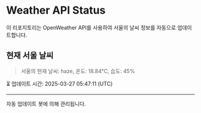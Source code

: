 
# Weather API Status

이 리포지토리는 OpenWeather API를 사용하여 서울의 날씨 정보를 자동으로 업데이트합니다.

## 현재 서울 날씨
> 서울의 현재 날씨: haze, 온도: 18.84°C, 습도: 45%

⏳ 업데이트 시간: 2025-03-27 05:47:11 (UTC)

---
자동 업데이트 봇에 의해 관리됩니다.
